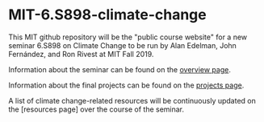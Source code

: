 # MIT-6.S898-climate-change

This MIT github repository will be the "public course website" for a new seminar 6.S898
on Climate Change to be run by Alan Edelman, John Fern&#xE1;ndez, and Ron Rivest at MIT Fall 2019.

Information about the seminar can be found on the [overview page](https://github.com/ron-rivest/MIT-6.S898-climate-change/blob/master/overview.md).

Information about the final projects can be found on the [projects page]().

A list of climate change-related resources will be continuously updated on the [resources page] over the course of the seminar.

